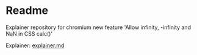 # Readme
Explainer repository for chromium new feature 'Allow infinity, -infinity and NaN in CSS calc()'

Explainer: [explainer.md](explainer.md)

